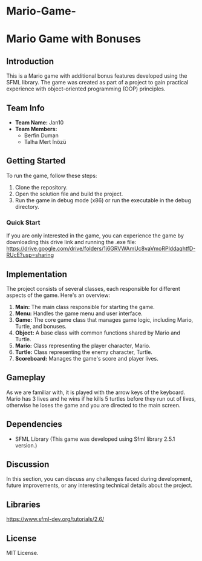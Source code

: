 # Mario-Game-
# Mario Game with Bonuses

## Introduction

This is a Mario game with additional bonus features developed using the SFML library. The game was created as part of a project to gain practical experience with object-oriented programming (OOP) principles.

## Team Info

- **Team Name:** Jan10
- **Team Members:** 
  - Berfin Duman 
  - Talha Mert İnözü 

## Getting Started

To run the game, follow these steps:

1. Clone the repository.
2. Open the solution file and build the project.
3. Run the game in debug mode (x86) or run the executable in the debug directory.

### Quick Start
If you are only interested in the game, you can experience the game by downloading this drive link and running the .exe file:
https://drive.google.com/drive/folders/1j6GRVWAmUc8vaVmoRPlddaqhtfD-RUcE?usp=sharing 

## Implementation

The project consists of several classes, each responsible for different aspects of the game. Here's an overview:

1. **Main:** The main class responsible for starting the game.
2. **Menu:** Handles the game menu and user interface.
3. **Game:** The core game class that manages game logic, including Mario, Turtle, and bonuses.
4. **Object:** A base class with common functions shared by Mario and Turtle.
5. **Mario:** Class representing the player character, Mario.
6. **Turtle:** Class representing the enemy character, Turtle.
7. **Scoreboard:** Manages the game's score and player lives.


## Gameplay

As we are familiar with, it is played with the arrow keys of the keyboard. Mario has 3 lives and he wins if he kills 5 turtles before they run out of lives, otherwise he loses the game and you are directed to the main screen.

## Dependencies

- SFML Library (This game was developed using Sfml library 2.5.1 version.)

## Discussion

In this section, you can discuss any challenges faced during development, future improvements, or any interesting technical details about the project.

## Libraries

https://www.sfml-dev.org/tutorials/2.6/

## License

MIT License.

